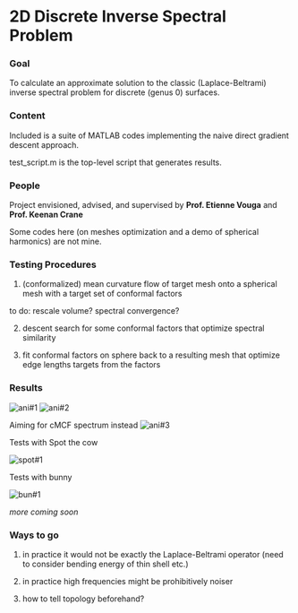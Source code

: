 # 2D Discrete Inverse Spectral Problem

### Goal 
To calculate an approximate solution to the classic (Laplace-Beltrami) inverse spectral problem for discrete (genus 0) surfaces.

### Content
Included is a suite of MATLAB codes implementing the naive direct gradient descent approach.

test_script.m is the top-level script that generates results.

### People
Project envisioned, advised, and supervised by **Prof. Etienne Vouga** and **Prof. Keenan Crane**

Some codes here (on meshes optimization and a demo of spherical harmonics) are not mine.

### Testing Procedures
1. (conformalized) mean curvature flow of target mesh onto a spherical mesh with a target set of conformal factors

to do: rescale volume? spectral convergence?

2. descent search for some conformal factors that optimize spectral similarity

3. fit conformal factors on sphere back to a resulting mesh that optimize edge lengths targets from the factors

### Results

![ani#1](https://raw.githubusercontent.com/levincoolxyz/invspec/master/i3_300_t2_abs(Y33(v))_e0.1-1p0.5.gif "discrete Y33 spherical harmonic target with varying percent of eigenvalues used")
![ani#2](https://raw.githubusercontent.com/levincoolxyz/invspec/master/i3_300_t2_abs(Y32(v))_e0.1p0.5-2.gif "discrete Y32 spherical harmonic target with varying amount of deformation")

Aiming for cMCF spectrum instead
![ani#3](https://raw.githubusercontent.com/levincoolxyz/invspec/master/i2_300_t2_abs(Y32(v))_e0.1p0.5-2.gif "discrete Y32 spherical harmonic target with varying amount of deformation")

Tests with Spot the cow

![spot#1](https://raw.githubusercontent.com/levincoolxyz/invspec/master/spot/i2_300_t3_spot1k_e1p0.5r0.1.png "Spot the cow as target with some regularization")

Tests with bunny

![bun#1](https://raw.githubusercontent.com/levincoolxyz/invspec/master/bunny/i2_300_t3_bunny326_e0.95p0.5r0.05.png "classic bunny as target with some regularization")

*more coming soon*

### Ways to go

1. in practice it would not be exactly the Laplace-Beltrami operator (need to consider bending energy of thin shell etc.)

2. in practice high frequencies might be prohibitively noiser

3. how to tell topology beforehand?